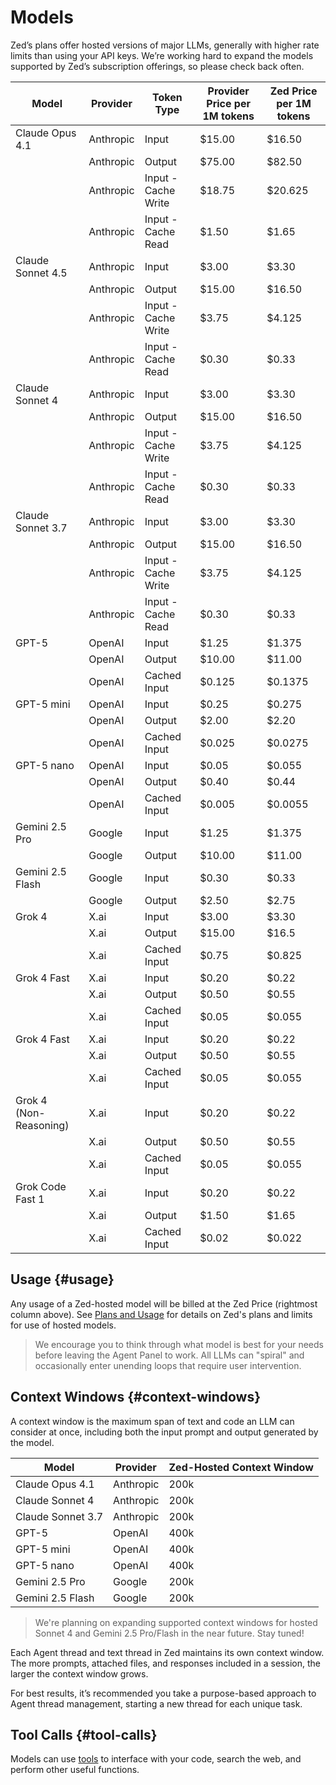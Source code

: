 # Models

Zed’s plans offer hosted versions of major LLMs, generally with higher rate limits than using your API keys.
We’re working hard to expand the models supported by Zed’s subscription offerings, so please check back often.

| Model                  | Provider  | Token Type          | Provider Price per 1M tokens | Zed Price per 1M tokens |
| ---------------------- | --------- | ------------------- | ---------------------------- | ----------------------- |
| Claude Opus 4.1        | Anthropic | Input               | $15.00                       | $16.50                  |
|                        | Anthropic | Output              | $75.00                       | $82.50                  |
|                        | Anthropic | Input - Cache Write | $18.75                       | $20.625                 |
|                        | Anthropic | Input - Cache Read  | $1.50                        | $1.65                   |
| Claude Sonnet 4.5      | Anthropic | Input               | $3.00                        | $3.30                   |
|                        | Anthropic | Output              | $15.00                       | $16.50                  |
|                        | Anthropic | Input - Cache Write | $3.75                        | $4.125                  |
|                        | Anthropic | Input - Cache Read  | $0.30                        | $0.33                   |
| Claude Sonnet 4        | Anthropic | Input               | $3.00                        | $3.30                   |
|                        | Anthropic | Output              | $15.00                       | $16.50                  |
|                        | Anthropic | Input - Cache Write | $3.75                        | $4.125                  |
|                        | Anthropic | Input - Cache Read  | $0.30                        | $0.33                   |
| Claude Sonnet 3.7      | Anthropic | Input               | $3.00                        | $3.30                   |
|                        | Anthropic | Output              | $15.00                       | $16.50                  |
|                        | Anthropic | Input - Cache Write | $3.75                        | $4.125                  |
|                        | Anthropic | Input - Cache Read  | $0.30                        | $0.33                   |
| GPT-5                  | OpenAI    | Input               | $1.25                        | $1.375                  |
|                        | OpenAI    | Output              | $10.00                       | $11.00                  |
|                        | OpenAI    | Cached Input        | $0.125                       | $0.1375                 |
| GPT-5 mini             | OpenAI    | Input               | $0.25                        | $0.275                  |
|                        | OpenAI    | Output              | $2.00                        | $2.20                   |
|                        | OpenAI    | Cached Input        | $0.025                       | $0.0275                 |
| GPT-5 nano             | OpenAI    | Input               | $0.05                        | $0.055                  |
|                        | OpenAI    | Output              | $0.40                        | $0.44                   |
|                        | OpenAI    | Cached Input        | $0.005                       | $0.0055                 |
| Gemini 2.5 Pro         | Google    | Input               | $1.25                        | $1.375                  |
|                        | Google    | Output              | $10.00                       | $11.00                  |
| Gemini 2.5 Flash       | Google    | Input               | $0.30                        | $0.33                   |
|                        | Google    | Output              | $2.50                        | $2.75                   |
| Grok 4                 | X.ai      | Input               | $3.00                        | $3.30                   |
|                        | X.ai      | Output              | $15.00                       | $16.5                   |
|                        | X.ai      | Cached Input        | $0.75                        | $0.825                  |
| Grok 4 Fast            | X.ai      | Input               | $0.20                        | $0.22                   |
|                        | X.ai      | Output              | $0.50                        | $0.55                   |
|                        | X.ai      | Cached Input        | $0.05                        | $0.055                  |
| Grok 4 Fast            | X.ai      | Input               | $0.20                        | $0.22                   |
|                        | X.ai      | Output              | $0.50                        | $0.55                   |
|                        | X.ai      | Cached Input        | $0.05                        | $0.055                  |
| Grok 4 (Non-Reasoning) | X.ai      | Input               | $0.20                        | $0.22                   |
|                        | X.ai      | Output              | $0.50                        | $0.55                   |
|                        | X.ai      | Cached Input        | $0.05                        | $0.055                  |
| Grok Code Fast 1       | X.ai      | Input               | $0.20                        | $0.22                   |
|                        | X.ai      | Output              | $1.50                        | $1.65                   |
|                        | X.ai      | Cached Input        | $0.02                        | $0.022                  |

## Usage {#usage}

Any usage of a Zed-hosted model will be billed at the Zed Price (rightmost column above). See [Plans and Usage](./plans-and-usage.md) for details on Zed's plans and limits for use of hosted models.

> We encourage you to think through what model is best for your needs before leaving the Agent Panel to work. All LLMs can "spiral" and occasionally enter unending loops that require user intervention.

## Context Windows {#context-windows}

A context window is the maximum span of text and code an LLM can consider at once, including both the input prompt and output generated by the model.

| Model             | Provider  | Zed-Hosted Context Window |
| ----------------- | --------- | ------------------------- |
| Claude Opus 4.1   | Anthropic | 200k                      |
| Claude Sonnet 4   | Anthropic | 200k                      |
| Claude Sonnet 3.7 | Anthropic | 200k                      |
| GPT-5             | OpenAI    | 400k                      |
| GPT-5 mini        | OpenAI    | 400k                      |
| GPT-5 nano        | OpenAI    | 400k                      |
| Gemini 2.5 Pro    | Google    | 200k                      |
| Gemini 2.5 Flash  | Google    | 200k                      |

> We're planning on expanding supported context windows for hosted Sonnet 4 and Gemini 2.5 Pro/Flash in the near future. Stay tuned!

Each Agent thread and text thread in Zed maintains its own context window.
The more prompts, attached files, and responses included in a session, the larger the context window grows.

For best results, it’s recommended you take a purpose-based approach to Agent thread management, starting a new thread for each unique task.

## Tool Calls {#tool-calls}

Models can use [tools](./tools.md) to interface with your code, search the web, and perform other useful functions.
